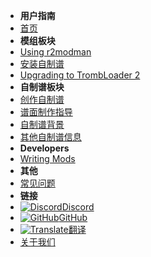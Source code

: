- **用户指南**
- [首页](./)
- **模组板块**
- [Using r2modman](installing-r2modman)
- [安装自制谱](installing-songs)
- [Upgrading to TrombLoader 2](migrating-to-v2)
- **自制谱板块**
- [创作自制谱](creating-charts)
- [谱面制作指导](charting-guidelines)
- [自制谱背景](chart-backgrounds)
- [其他自制谱信息](misc-charting-info)
- **Developers**
- [Writing Mods](writing-mods)
- **其他**
- [常见问题](faq)
- **链接**
- [![Discord](https://icongr.am/simple/discord.svg?colored&size=16)Discord](https://discord.gg/KVzKRsbetJ)
- [![GitHub](https://icongr.am/simple/github.svg?color=808080&size=16)GitHub](https://github.com/tc-mods/TromboneChampModdingWiki)
- [![Translate](https://icongr.am/material/translate.svg?color=808080&size=16)翻译](https://crowdin.com/project/trombone-champ-modding-wiki)
- [关于我们](about)
